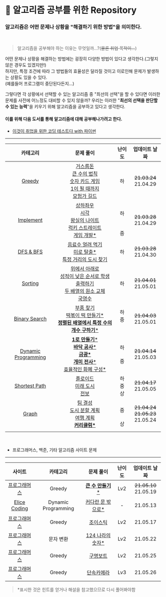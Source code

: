 # 📝 알고리즘 공부를 위한 Repository

### 알고리즘은 어떤 문제나 상황을 "**해결하기 위한 방법**"을 의미한다.

<br>

> 알고리즘을 공부해야 하는 이유는 무엇일까...?(~~물론 취업 목적이...~~)

어떤 문제나 상황을 해결하는 방법에는 굉장히 다양한 방법이 있다고 생각한다.(그렇지 않은 경우도 있겠지만!)<br>
하지만, 특정 조건에 따라 그 방법들의 효율성은 달라질 것이고 이로인해 문제가 발생하는 상황도 있을 수 있다.<br>(예를들어 프로그램이 중단된다든지...)<br>

그렇다면 각 상황에서 선택할 수 있는 알고리즘 중 "최선의 선택"을 할 수 있다면 이러한 문제를 사전에 어느정도 대비할 수 있지 않을까? 우리는 이러한 "**최선의 선택을 판단할 수 있는 능력**"을 키우기 위해 알고리즘을 공부하고 있다고 생각한다.

#### 이를 위해 다음 도서를 통해 알고리즘에 대해 공부해나가려고 한다.

- [이것이 취업을 위한 코딩 테스트다 with 파이썬](https://www.hanbit.co.kr/store/books/look.php?p_code=B8945183661)

---

|                             카테고리                              |                                                                                                                                                                문제 풀이                                                                                                                                                                |        난이도        |              업데이트 날짜               |
| :---------------------------------------------------------------: | :-------------------------------------------------------------------------------------------------------------------------------------------------------------------------------------------------------------------------------------------------------------------------------------------------------------------------------------: | :------------------: | :--------------------------------------: |
|                    [Greedy](Greedy/GREEDY.md)                     |                                          [거스름돈](Greedy/Beginner/change.py)<br>[큰 수의 법칙](Greedy/Beginner/rule_of_big_number.py)<br>[숫자 카드 게임](Greedy/Beginner/card_game.py)<br>[1이 될 때까지](Greedy/Beginner/until_1.py)<br>[모험가 길드](Greedy/Beginner/adventurer_guild.py)                                          |          하          |         ~~21.03.24~~<br>21.04.29         |
|                [Implement](Implement/IMPLEMENT.md)                |                                  [상하좌우](Implement/Beginner/up_down_left_right.py)<br>[시각](Implement/Beginner/time.py)<br>[왕실의 나이트](Implement/Beginner/knightOfPalace.py)<br>[럭키 스트레이트](Implement/Beginner/lucky_straight.py)<br>[게임 개발\*](Implement/Middle/gameDevelopment.py)                                   | <br>하<br><br><br>중 |         ~~21.03.28~~<br>21.04.29         |
|                  [DFS & BFS](DFS_BFS/DFS_BFS.md)                  |                                                                          [음료수 얼려 먹기](DFS_BFS/Beginner/iced_beverage.py)<br>[미로 탈출\*](DFS_BFS/Beginner/escape_maze.py)<br>[특정 거리의 도시 찾기](DFS_BFS/Beginner/find_city_on_specific_street.py)                                                                           |          하          |         ~~21.03.28~~<br>21.04.30         |
|                   [Sorting](Sorting/SORTING.md)                   |                                        [위에서 아래로](Sorting/Beginner/top_to_bottom.py)<br>[성적이 낮은 순서로 학생 출력하기](Sorting/Beginner/in_order_of_lower_rank.py)<br>[두 배열의 원소 교체](Sorting/Beginner/swap_elements_of_two_array.py)<br>[국영수](Sorting/Beginner/KorEngMath.py)                                        |          하          |         ~~21.04.01~~<br>21.05.01         |
|          [Binary Search](Binary_Search/BINARY_SEARCH.md)          |                                                         [부품 찾기](Binary_Search/Beginner/search_parts.py)<br>[떡볶이 떡 만들기\*](Binary_Search/Middle/make_rice_cake.py)<br>[**정렬된 배열에서 특정 수의 개수 구하기**\*](Binary_Search/Middle/count_of_specific_number.py)                                                          |   하<br>중<br><br>   |         ~~21.04.03~~<br>21.05.01         |
| [Dynamic Programming](Dynamic_Programming/DYNAMIC_PROGRAMMING.md) | [**1로 만들기**\*](Dynamic_Programming/Beginner/make_1.py)<br>[**바닥 공사**\*](Dynamic_Programming/Beginner/floor_construction.py)<br>[**금광\***](Dynamic_Programming/Beginner/gold_mine.py)<br>[**개미 전사**\*](Dynamic_Programming/Middle/ant_warrior.py)<br>[효율적인 화폐 구성\*](Dynamic_Programming/Middle/efficient_money.py) |     하<br><br>중     |         ~~21.04.14~~<br>21.05.03         |
|          [Shortest Path](Shortest_Path/SHORTEST_PATH.md)          |                                                                                              [플로이드](Shortest_Path/Beginner/floyd.py)<br>[미래 도시](Shortest_Path/Middle/future_city.py)<br>[전보](Shortest_Path/Advanced/telegram.py)                                                                                              |    하<br>중<br>상    |         ~~21.04.17~~<br>21.05.05         |
|                      [Graph](Graph/GRAPH.md)                      |                                                                       [팀 결성](Graph/Middle/make_team.py)<br>[도시 분할 계획](Graph/Middle/city_division_plan.py)<br>[여행 계획](Graph/Middle/travel_plan.py)<br>[**커리큘럼\***](Graph/Advanced/curriculum.py)                                                                        |   <br>중<br><br>상   | ~~21.04.24~~<br>~~21.05.23~~<br>21.05.24 |
|                                                                   |

<br>

- 프로그래머스, 백준, 기타 알고리즘 사이트 문제

---

|                                          사이트                                           |      카테고리       |                             문제 풀이                             | 난이도 |      업데이트 날짜       |
| :---------------------------------------------------------------------------------------: | :-----------------: | :---------------------------------------------------------------: | :----: | :----------------------: |
| [프로그래머스](https://programmers.co.kr/learn/courses/30/lessons/42883?language=python3) |       Greedy        | [**큰 수 만들기**\*](Algorithm_Sites/Greedy/make_large_number.md) |  Lv2   | ~~21.05.10~~<br>21.05.19 |
|                [Elice Coding](https://blog.naver.com/elicer/221482570574)                 | Dynamic Programming |             [커다란 문 밖으로\*](etc/eating_cake.md)              |   -    |         21.05.13         |
| [프로그래머스](https://programmers.co.kr/learn/courses/30/lessons/42860?language=python3) |       Greedy        |          [조이스틱](Algorithm_Sites/Greedy/joystick.md)           |  Lv2   |         21.05.17         |
|         [프로그래머스](https://programmers.co.kr/learn/courses/30/lessons/12899)          |      문자 변환      |       [124 나라의 숫자\*](Algorithm_Sites/etc/124_world.md)       |  Lv2   |         21.05.22         |
|         [프로그래머스](https://programmers.co.kr/learn/courses/30/lessons/42885)          |       Greedy        |          [구명보트](Algorithm_Sites/Greedy/lifeboat.md)           |  Lv2   |         21.05.25         |
|         [프로그래머스](https://programmers.co.kr/learn/courses/30/lessons/42884)          |       Greedy        |               [단속카메라](Algorithm_Sites/Greedy/)               |  Lv3   |         21.05.26         |

> \*표시한 것은 힌트를 얻거나 해설을 참고했으므로 다시 풀어봐야함
